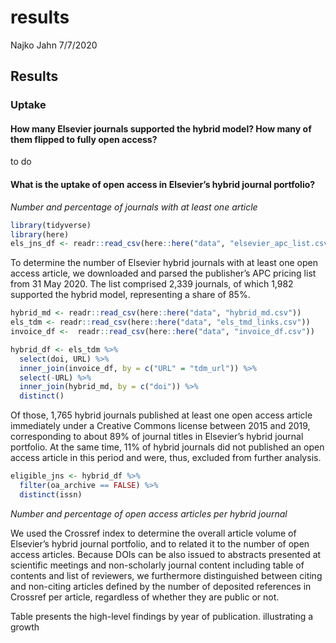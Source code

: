 results
================
Najko Jahn
7/7/2020

## Results

### Uptake

#### How many Elsevier journals supported the hybrid model? How many of them flipped to fully open access?

to do

#### What is the uptake of open access in Elsevier’s hybrid journal portfolio?

*Number and percentage of journals with at least one article*

``` r
library(tidyverse)
library(here)
els_jns_df <- readr::read_csv(here::here("data", "elsevier_apc_list.csv"))
```

To determine the number of Elsevier hybrid journals with at least one
open access article, we downloaded and parsed the publisher’s APC
pricing list from 31 May 2020. The list comprised 2,339 journals, of
which 1,982 supported the hybrid model, representing a share of 85%.

``` r
hybrid_md <- readr::read_csv(here::here("data", "hybrid_md.csv"))
els_tdm <- readr::read_csv(here::here("data", "els_tmd_links.csv"))
invoice_df <-  readr::read_csv(here::here("data", "invoice_df.csv"))

hybrid_df <- els_tdm %>% 
  select(doi, URL) %>% 
  inner_join(invoice_df, by = c("URL" = "tdm_url")) %>% 
  select(-URL) %>% 
  inner_join(hybrid_md, by = c("doi")) %>% 
  distinct()
```

Of those, 1,765 hybrid journals published at least one open access
article immediately under a Creative Commons license between 2015 and
2019, corresponding to about 89% of journal titles in Elsevier’s hybrid
journal portfolio. At the same time, 11% of hybrid journals did not
published an open access article in this period and were, thus, excluded
from further analysis.

``` r
eligible_jns <- hybrid_df %>% 
  filter(oa_archive == FALSE) %>% 
  distinct(issn)
```

*Number and percentage of open access articles per hybrid journal*

We used the Crossref index to determine the overall article volume of
Elsevier’s hybrid journal portfolio, and to related it to the number of
open access articles. Because DOIs can be also issued to abstracts
presented at scientific meetings and non-scholarly journal content
including table of contents and list of reviewers, we furthermore
distinguished between citing and non-citing articles defined by the
number of deposited references in Crossref per article, regardless of
whether they are public or not.

Table presents the high-level findings by year of publication.
illustrating a growth
